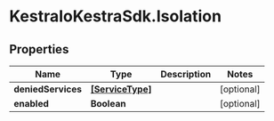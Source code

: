 # KestraIoKestraSdk.Isolation

## Properties

Name | Type | Description | Notes
------------ | ------------- | ------------- | -------------
**deniedServices** | [**[ServiceType]**](ServiceType.md) |  | [optional] 
**enabled** | **Boolean** |  | [optional] 


